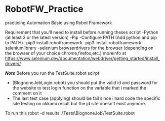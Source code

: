 # RobotFW_Practice

practicing Automation Basic using Robot Framework

Requirement that you'll need to install before running theses script
-Python (at least 3 or the latest version)
-Pip
-Configure PATH (Add python and pip to PATH)
-pip3 install robotframework
-pip3 install robotframework-seleniumlibrary
-selenium browserdrivers for the browser (depending on the browser of your choice chrome,firefox,etc.) moreinfo at https://www.selenium.dev/documentation/webdriver/getting_started/install_drivers/

**_Note_** Before you run the TestSuite.robot scirpt

- (BlognoneJobLogin.robot) you should put the valid id and password for the website to test login function on the variable that i marked the comment on it
- The last test case (applying) should be fail since i hard code the specific site testing on okkami result but the jd site doesn't exist anymore.

To run this
robot -d results .\Tests\BlognoneJob\TestSuite.robot
